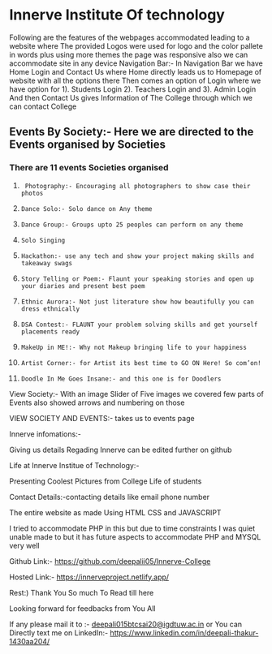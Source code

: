 <h1>Innerve Institute Of technology</h1>
Following are the features of the
webpages accommodated leading to a website where The provided Logos were used
for logo and the color pallete in words plus using more themes the page was
responsive also we can accommodate site in any device 
Navigation Bar:-
In Navigation Bar we have Home Login and Contact Us where Home
directly leads us to Homepage of website with all the options there
Then comes an option of Login where we have option for 
1). Students Login
2). Teachers Login and 
3). Admin Login 
And then Contact Us gives Information of The College through which
we can contact College

<h2>Events By Society:- 
Here we are directed to the Events organised by Societies</h2>
<h3>There are 11 events Societies organised</h3>

1.      Photography:- Encouraging all photographers to show case their photos

2.     Dance Solo:- Solo dance on Any theme

3.     Dance Group:- Groups upto 25 peoples can perform on any theme

4.     Solo Singing

5.     Hackathon:- use any tech and show your project making skills and takeaway swags

6.     Story Telling or Poem:- Flaunt your speaking stories and open up your diaries and present best poem

7.     Ethnic Aurora:- Not just literature show how beautifully you can dress ethnically

8.     DSA Contest:- FLAUNT your problem solving skills and get yourself placements ready

9.     MakeUp in ME!:- Why not Makeup bringing life to your happiness
10.     Artist Corner:- for Artist its best time to GO ON Here! So com’on!
11.     Doodle In Me Goes Insane:- and this one is for Doodlers

View Society:- With an image Slider of Five images we covered few parts of Events also showed arrows and numbering on those

VIEW
SOCIETY AND EVENTS:- 
takes us to events page

Innerve
infomations:- 

Giving us details Regading Innerve can be
edited further on github

Life at
Innerve Institue of Technology:- 

Presenting Coolest Pictures from College Life
of students

Contact Details:-contacting details like email
phone number

The entire website as made Using HTML CSS and
JAVASCRIPT

I tried to accommodate PHP in this but due to
time constraints I was quiet unable made to but it has future aspects to accommodate
PHP and MYSQL very well 

Github Link:- https://github.com/deepalii05/Innerve-College

Hosted Link:- https://innerveproject.netlify.app/

Rest:) Thank You So much To Read till here 

Looking forward for feedbacks from You
All

If any please mail it to :- deepali015btcsai20@igdtuw.ac.in
or You can Directly text me on 
LinkedIn:- 
https://www.linkedin.com/in/deepali-thakur-1430aa204/

